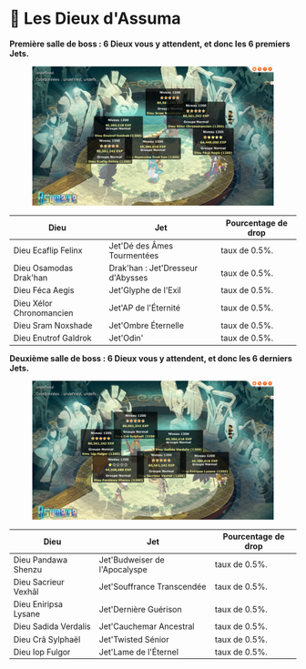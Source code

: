 # 👼 Les Dieux d'Assuma

**Première salle de boss : 6 Dieux vous y attendent, et donc les 6 premiers Jets.**

<figure><img src="../../.gitbook/assets/image (20).png" alt=""><figcaption></figcaption></figure>

| Dieu                     | Jet                               | Pourcentage de drop |
| ------------------------ | --------------------------------- | ------------------- |
| Dieu Ecaflip Felinx      | Jet'Dé des Âmes Tourmentées       | taux de 0.5%.       |
| Dieu Osamodas Drak'han   | Drak'han : Jet'Dresseur d'Abysses | taux de 0.5%.       |
| Dieu Féca Aegis          | Jet'Glyphe de l'Exil              | taux de 0.5%.       |
| Dieu Xélor Chronomancien | Jet'AP de l'Éternité              | taux de 0.5%.       |
| Dieu Sram Noxshade       | Jet'Ombre Éternelle               | taux de 0.5%.       |
| Dieu Enutrof Galdrok     | Jet'Odin'                         | taux de 0.5%.       |

**Deuxième salle de boss : 6 Dieux vous y attendent, et donc les 6 derniers Jets.**

<figure><img src="../../.gitbook/assets/image (21).png" alt=""><figcaption></figcaption></figure>

| Dieu                 | Jet                           | Pourcentage de drop |
| -------------------- | ----------------------------- | ------------------- |
| Dieu Pandawa Shenzu  | Jet'Budweiser de l'Apocalyspe | taux de 0.5%.       |
| Dieu Sacrieur Vexhâl | Jet'Souffrance Transcendée    | taux de 0.5%.       |
| Dieu Eniripsa Lysane | Jet'Dernière Guérison         | taux de 0.5%.       |
| Dieu Sadida Verdalis | Jet'Cauchemar Ancestral       | taux de 0.5%.       |
| Dieu Crâ Sylphaël    | Jet'Twisted Sénior            | taux de 0.5%.       |
| Dieu Iop Fulgor      | Jet'Lame de l'Éternel         | taux de 0.5%.       |
